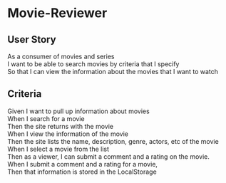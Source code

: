 # Movie-Reviewer

## User Story <br>
As a consumer of movies and series<br>
I want to be able to search movies by criteria that I specify<br>
So that I can view the information about the movies that I want to watch<br>

## Criteria<br>
Given I want to pull up information about movies<br>
When I search for a movie<br>
Then the site returns with the movie<br>
When I view the information of the movie<br>
Then the site lists the name, description, genre, actors, etc of the movie<br>
When I select a movie from the list<br>
Then as a viewer, I can submit a comment and a rating on the movie.<br>
When I submit a comment and a rating for a movie,<br>
Then that information is stored in the LocalStorage<br>